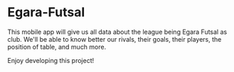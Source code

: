 # Egara-Futsal
This mobile app will give us all data about the league being Egara Futsal as club. We'll be able to know better our rivals, their goals, their players, the position of table, and much more.

Enjoy developing this project!
